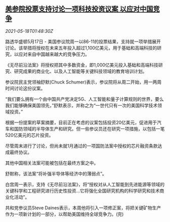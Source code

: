 <!--1621303263000-->
[美参院投票支持讨论一项科技投资议案 以应对中国竞争](https://cn.reuters.com/article/us-senate-china-bill-0518-idCNKCS2CZ054)
------

<div><i>2021-05-18T01:48:30Z</i></div><p>路透华盛顿5月17日 - 美国参议院周一以86-11的投票结果，支持就一项举措展开讨论。该举措将授权在未来五年投入超过1,100亿美元，用于基础和高端科技的研究，以应对来自中国越来越大的竞争压力。</p><p>《无尽前沿法案》将授权把其中多数资金，即1,000亿美元投入基础和高端科技研究、研究成果的商业化、以及人工智能等关键科技领域的教育培训计划。</p><p>参议院民主党领袖舒默(Chuck Schumer)表示，参议院将从周二开始，用一两周时间讨论这份议案。</p><p>“我们要么拥有一个由中国共产党决定5G、人工智能和量子计算规则的世界，要么我们能够确保美国领先，”舒默表示，并称之为“一世代只有一次的美国科学技术领域投资。”</p><p>根据一份提案的草案摘要，目前正在考虑的议案包括投资20亿美元，促进用于汽车和国防领域的半导体生产和研究。但一些参议员还在研究一项措施，以包括一笔520亿美元的芯片投资。</p><p>尽管周末进行了讨论，但尚未就1月通过的一项国防法案中授权的芯片融资条款达成最终协议。</p><p>其他中国相关法案可能被包括在最终方案之中。</p><p>舒默称，该法案“将补强半导体等经济中的薄弱点”。</p><p>白宫周一表示，支持《无尽前沿法案》，将“授权对从人工智能到先进能源等领域的关键科学和工程研究进行历史性投资...它将强化全国研究机构的科学研究和技术商业化活动”。</p><p>共和党参议员Steve Daines表示，本周他将引入一项修正案，将把关键矿物生产作为一项新计划的一部分，以帮助美国维持全球竞争力。(完)</p>
